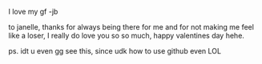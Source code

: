 I love my gf -jb

to janelle, thanks for always being there for me and for not making me feel like a loser, I really do love you so so much, happy valentines day hehe.

ps. idt u even gg see this, since udk how to use github even LOL
